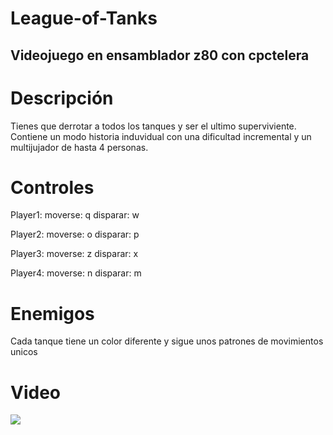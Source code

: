 # League-of-Tanks

## Videojuego en ensamblador z80 con cpctelera


Descripción
==========
Tienes que derrotar a todos los tanques y ser el ultimo superviviente.
Contiene un modo historia induvidual con una dificultad incremental y un multijujador de hasta 4 personas. 



Controles
=====
Player1:
moverse: q
disparar: w

Player2:
moverse: o
disparar: p

Player3:
moverse: z
disparar: x

Player4:
moverse: n
disparar: m


Enemigos
=====

Cada tanque tiene un color diferente y sigue unos patrones de movimientos unicos 

Video
=====
[![](http://img.youtube.com/vi/jFKiM9KDASw/0.jpg)](http://www.youtube.com/watch?v=jFKiM9KDASw "")
